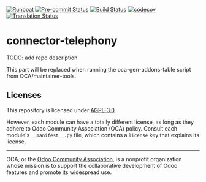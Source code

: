 
[![Runboat](https://img.shields.io/badge/runboat-Try%20me-875A7B.png)](https://runboat.odoo-community.org/builds?repo=OCA/connector-telephony&target_branch=16.0)
[![Pre-commit Status](https://github.com/OCA/connector-telephony/actions/workflows/pre-commit.yml/badge.svg?branch=16.0)](https://github.com/OCA/connector-telephony/actions/workflows/pre-commit.yml?query=branch%3A16.0)
[![Build Status](https://github.com/OCA/connector-telephony/actions/workflows/test.yml/badge.svg?branch=16.0)](https://github.com/OCA/connector-telephony/actions/workflows/test.yml?query=branch%3A16.0)
[![codecov](https://codecov.io/gh/OCA/connector-telephony/branch/16.0/graph/badge.svg)](https://codecov.io/gh/OCA/connector-telephony)
[![Translation Status](https://translation.odoo-community.org/widgets/connector-telephony-16-0/-/svg-badge.svg)](https://translation.odoo-community.org/engage/connector-telephony-16-0/?utm_source=widget)

<!-- /!\ do not modify above this line -->

# connector-telephony

TODO: add repo description.

<!-- /!\ do not modify below this line -->

<!-- prettier-ignore-start -->

[//]: # (addons)

This part will be replaced when running the oca-gen-addons-table script from OCA/maintainer-tools.

[//]: # (end addons)

<!-- prettier-ignore-end -->

## Licenses

This repository is licensed under [AGPL-3.0](LICENSE).

However, each module can have a totally different license, as long as they adhere to Odoo Community Association (OCA)
policy. Consult each module's `__manifest__.py` file, which contains a `license` key
that explains its license.

----
OCA, or the [Odoo Community Association](http://odoo-community.org/), is a nonprofit
organization whose mission is to support the collaborative development of Odoo features
and promote its widespread use.
